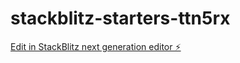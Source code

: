 # stackblitz-starters-ttn5rx

[Edit in StackBlitz next generation editor ⚡️](https://stackblitz.com/~/github.com/Shageki/stackblitz-starters-ttn5rx)